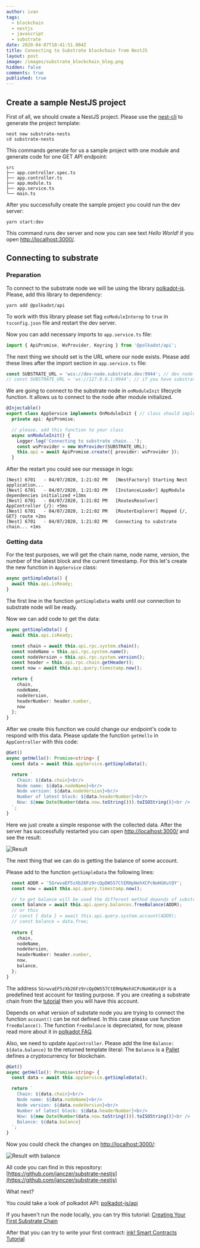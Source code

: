 ```yaml
---
author: ivan
tags:
  - blockchain
  - nestjs
  - javascript
  - substrate
date: 2020-04-07T10:41:51.004Z
title: Connecting to Substrate blockchain from NestJS
layout: post
image: /images/substrate_blockchain_blog.png
hidden: false
comments: true
published: true
---
```

## Create a sample NestJS project

First of all, we should create a NestJS project.
Please use the [nest-cli](https://github.com/nestjs/nest-cli) to generate the project template:

```shell
nest new substrate-nests
cd substrate-nests
```

This commands generate for us a sample project with one module and generate code for one GET API endpoint:

```shell
src
├── app.controller.spec.ts
├── app.controller.ts
├── app.module.ts
├── app.service.ts
└── main.ts
```

After you successfully create the sample project you could run the dev server:

```
yarn start:dev
```

This command runs dev server and now you can see text *Hello World!* if you open [http://localhost:3000/](http://localhost:3000/).

## Connecting to substrate

### Preparation

To connect to the substrate node we will be using the library [polkadot-js](https://github.com/polkadot-js).
Please, add this library to dependency:

```shell
yarn add @polkadot/api
```

To work with this library please set flag `esModuleInterop` to `true` in `tsconfig.json` file and restart the dev server.

Now you can add necessary imports to `app.service.ts` file:

```typescript
import { ApiPromise, WsProvider, Keyring } from '@polkadot/api';
```

The next thing we should set is the URL where our node exists.
Please add these lines after the import section in `app.service.ts` file:

```typescript
const SUBSTRATE_URL = 'wss://dev-node.substrate.dev:9944'; // dev node of substrate blockchain
// const SUBSTRATE_URL = 'ws://127.0.0.1:9944'; // if you have substrate install locally you can use this address
```

We are going to connect to the substrate node in `onModuleInit` lifecycle function. It allows us to connect to the node after module initialized.

```typescript
@Injectable()
export class AppService implements OnModuleInit { // class should implement OnModuleInit interface
  private api: ApiPromise;

  // please, add this function to your class
  async onModuleInit() {
    Logger.log('Connecting to substrate chain...');
    const wsProvider = new WsProvider(SUBSTRATE_URL);
    this.api = await ApiPromise.create({ provider: wsProvider });
  }
```

After the restart you could see our message in logs:

```shell
[Nest] 6701   - 04/07/2020, 1:21:02 PM   [NestFactory] Starting Nest application...
[Nest] 6701   - 04/07/2020, 1:21:02 PM   [InstanceLoader] AppModule dependencies initialized +13ms
[Nest] 6701   - 04/07/2020, 1:21:02 PM   [RoutesResolver] AppController {/}: +5ms
[Nest] 6701   - 04/07/2020, 1:21:02 PM   [RouterExplorer] Mapped {/, GET} route +2ms
[Nest] 6701   - 04/07/2020, 1:21:02 PM   Connecting to substrate chain... +1ms
```

### Getting data

For the test purposes, we will get the chain name, node name, version, the number of the latest block and the current timestamp.
For this let's create the new function in `AppService` class:

```typescript
async getSimpleData() {
  await this.api.isReady;
}
```

The first line in the function `getSimpleData` waits until our connection to substrate node will be ready.

Now we can add code to get the data:

```typescript
async getSimpleData() {
  await this.api.isReady;

  const chain = await this.api.rpc.system.chain();
  const nodeName = this.api.rpc.system.name();
  const nodeVersion = this.api.rpc.system.version();
  const header = this.api.rpc.chain.getHeader();
  const now = await this.api.query.timestamp.now();

  return {
    chain,
    nodeName,
    nodeVersion,
    headerNumber: header.number,
    now
  };
}
```

After we create this function we could change our endpoint's code to respond with this data.
Please update the function `getHello` in `AppController` with this code:

```typescript
@Get()
async getHello(): Promise<string> {
  const data = await this.appService.getSimpleData();

  return `
    Chain: ${data.chain}<br/>
    Node name: ${data.nodeName}<br/>
    Node version: ${data.nodeVersion}<br/>
    Number of latest block: ${data.headerNumber}<br/>
    Now: ${new Date(Number(data.now.toString())).toISOString()}<br />
  `;
}
```

Here we just create a simple response with the collected data.
After the server has successfully restarted you can open [http://localhost:3000/](http://localhost:3000/) and see the result:

![Result](/images/connect-to-substrate-nestjs/result.png)


The next thing that we can do is getting the balance of some account.

Please add to the function `getSimpleData` the following lines:

```typescript
  const ADDR = '5GrwvaEF5zXb26Fz9rcQpDWS57CtERHpNehXCPcNoHGKutQY';
  const now = await this.api.query.timestamp.now();

  // to get balance will be used the different method depends of substrate version
  const balance = await this.api.query.balances.freeBalance(ADDR);
  // or this
  // const { data } = await this.api.query.system.account(ADDR);
  // const balance = data.free;
  
  return {
    chain,
    nodeName,
    nodeVersion,
    headerNumber: header.number,
    now,
    balance,
  };
}
```

The address `5GrwvaEF5zXb26Fz9rcQpDWS57CtERHpNehXCPcNoHGKutQY` is a predefined test account for testing purpose.
If you are creating a substrate chain from the [tutorial](https://substrate.dev/docs/en/tutorials/creating-your-first-substrate-chain/) then you will have this account.

Depends on what version of substate node you are trying to connect the function `account()` can be not defined.
In this case please use function `freeBalance()`. 
The function `freeBalance` is depreciated, for now, please read more about it in [polkadot FAQ](https://polkadot.js.org/api/start/FAQ.html#my-chain-does-not-support-system-account-queries).

Also, we need to update `AppController`. Please add the line `Balance: ${data.balance}` to the returned template literal:
The `Balance` is a [Pallet](https://substrate.dev/docs/en/development/module/#what-is-a-pallet) defines a cryptocurrency for blockchain.

```typescript
@Get()
async getHello(): Promise<string> {
  const data = await this.appService.getSimpleData();

  return `
    Chain: ${data.chain}<br/>
    Node name: ${data.nodeName}<br/>
    Node version: ${data.nodeVersion}<br/>
    Number of latest block: ${data.headerNumber}<br/>
    Now: ${new Date(Number(data.now.toString())).toISOString()}<br />
    Balance: ${data.balance}
  `;
}
```


Now you could check the changes on [http://localhost:3000/](http://localhost:3000/):

![Result with balance](/images/connect-to-substrate-nestjs/result2.png)

All code you can find in this repository: [https://github.com/janczer/substrate-nestjs](https://github.com/janczer/substrate-nestjs)

What next?

You could take a look of polkadot API: [polkadot-js/api](https://polkadot.js.org/api/start/)

If you haven't run the node locally, you can try this tutorial: [Creating Your First Substrate Chain](https://substrate.dev/docs/en/tutorials/creating-your-first-substrate-chain/)

After that you can try to write your first contract: [ink! Smart Contracts Tutorial](https://substrate.dev/substrate-contracts-workshop/#/)
